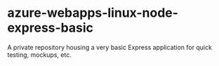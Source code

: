 # azure-webapps-linux-node-express-basic
A private repository housing a very basic Express application for quick testing, mockups, etc.
